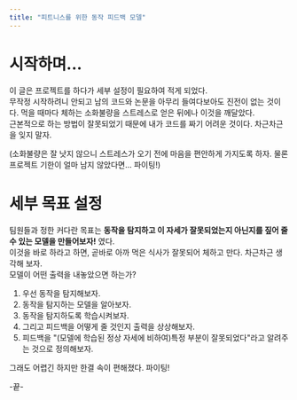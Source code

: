 ```yaml
---
title: "피트니스를 위한 동작 피드백 모델"
---
```



<head>
  <style>
    table.dataframe {
      white-space: normal;
      width: 100%;
      height: 240px;
      display: block;
      overflow: auto;
      font-family: Arial, sans-serif;
      font-size: 0.9rem;
      line-height: 20px;
      text-align: center;
      border: 0px !important;
    }

    table.dataframe th {
      text-align: center;
      font-weight: bold;
      padding: 8px;
    }

    table.dataframe td {
      text-align: center;
      padding: 8px;
    }

    table.dataframe tr:hover {
      background: #b8d1f3; 
    }

    .output_prompt {
      overflow: auto;
      font-size: 0.9rem;
      line-height: 1.45;
      border-radius: 0.3rem;
      -webkit-overflow-scrolling: touch;
      padding: 0.8rem;
      margin-top: 0;
      margin-bottom: 15px;
      font: 1rem Consolas, "Liberation Mono", Menlo, Courier, monospace;
      color: $code-text-color;
      border: solid 1px $border-color;
      border-radius: 0.3rem;
      word-break: normal;
      white-space: pre;
    }

  .dataframe tbody tr th:only-of-type {
      vertical-align: middle;
  }

  .dataframe tbody tr th {
      vertical-align: top;
  }

  .dataframe thead th {
      text-align: center !important;
      padding: 8px;
  }

  .page__content p {
      margin: 0 0 0px !important;
  }

  .page__content p > strong {
    font-size: 0.8rem !important;
  }

  </style>
</head>




# 시작하며...

이 글은 프로젝트를 하다가 세부 설정이 필요하여 적게 되었다.  
무작정 시작하려니 안되고 남의 코드와 논문을 아무리 들여다보아도 진전이 없는 것이다. 먹을 때마다 체하는 소화불량을 스트레스로 얻은 뒤에나 이것을 깨달았다.  
근본적으로 하는 방법이 잘못되었기 때문에 내가 코드를 짜기 어려운 것이다. 차근차근을 잊지 말자.  

(소화불량은 잘 낫지 않으니 스트레스가 오기 전에 마음을 편안하게 가지도록 하자. 물론 프로젝트 기한이 얼마 남지 않았다면... 파이팅!)  



  
# 세부 목표 설정

팀원들과 정한 커다란 목표는 **동작을 탐지하고 이 자세가 잘못되었는지 아닌지를 짚어 줄 수 있는 모델을 만들어보자!** 였다.  
이것을 바로 하라고 하면, 곧바로 아까 먹은 식사가 잘못되어 체하고 만다. 차근차근 생각해 보자.  
모델이 어떤 출력을 내놓았으면 하는가?  


1. 우선 동작을 탐지해보자.  
2. 동작을 탐지하는 모델을 알아보자.  
3. 동작을 탐지하도록 학습시켜보자.  
4. 그리고 피드백을 어떻게 줄 것인지 출력을 상상해보자.  
5. 피드백을 "(모델에 학습된 정상 자세에 비하여)특정 부분이 잘못되었다"라고 알려주는 것으로 정의해보자.


그래도 어렵긴 하지만 한결 속이 편해졌다. 파이팅!  











-끝-  












